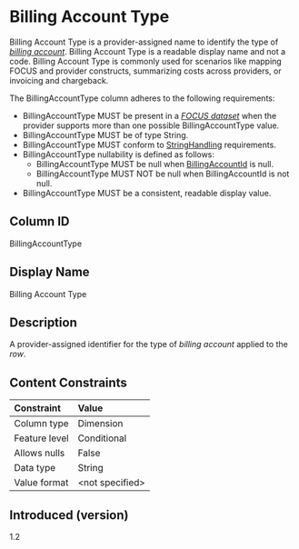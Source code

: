 # Billing Account Type

Billing Account Type is a provider-assigned name to identify the type of [*billing account*](#glossary:billing-account). Billing Account Type is a readable display name and not a code. Billing Account Type is commonly used for scenarios like mapping FOCUS and provider constructs, summarizing costs across providers, or invoicing and chargeback.

The BillingAccountType column adheres to the following requirements:

* BillingAccountType MUST be present in a [*FOCUS dataset*](#glossary:FOCUS-dataset) when the provider supports more than one possible BillingAccountType value.
* BillingAccountType MUST be of type String.
* BillingAccountType MUST conform to [StringHandling](#stringhandling) requirements.
* BillingAccountType nullability is defined as follows:
  * BillingAccountType MUST be null when [BillingAccountId](#billingaccountid) is null.
  * BillingAccountType MUST NOT be null when BillingAccountId is not null.
* BillingAccountType MUST be a consistent, readable display value.

## Column ID

BillingAccountType

## Display Name

Billing Account Type

## Description

A provider-assigned identifier for the type of *billing account* applied to the *row*.

## Content Constraints

| Constraint      | Value            |
| :-------------- | :--------------- |
| Column type     | Dimension        |
| Feature level   | Conditional      |
| Allows nulls    | False            |
| Data type       | String           |
| Value format    | \<not specified> |

## Introduced (version)

1.2
